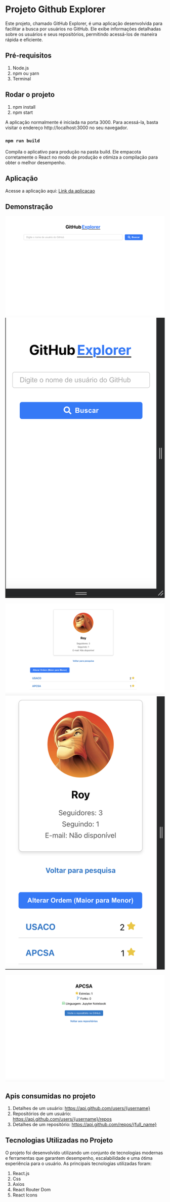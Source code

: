 # Projeto Github Explorer

Este projeto, chamado GitHub Explorer, é uma aplicação desenvolvida para facilitar a busca por usuários no GitHub. Ele exibe informações detalhadas sobre os usuários e seus repositórios, permitindo acessá-los de maneira rápida e eficiente.

## Pré-requisitos

1. Node.js
2. npm ou yarn
3. Terminal

## Rodar o projeto

1. npm install 
2. npm start

A aplicação normalmente é iniciada na porta 3000. Para acessá-la, 
basta visitar o endereço http://localhost:3000 no seu navegador.

### `npm run build`

Compila o aplicativo para produção na pasta build. Ele empacota corretamente o React 
no modo de produção e otimiza a compilação para obter o melhor desempenho.

## Aplicação 

Acesse a aplicação aqui: [Link da aplicacao](https://github-explorer-one-omega.vercel.app)

## Demonstração

![Tela Home Desktop](./public//assets/home-desktop.png)
![Tela Home Mobile](./public//assets/home-mobile.png)

![Tela UserDetails Desktop](./public/assets//userDetails-desktop.png)
![Tela UserDetails Mobile](./public//assets/userDetails-mobile.png)

![Tela RepoDetials](./public//assets/repoDetails.png)

## Apis consumidas no projeto

1. Detalhes de um usuário: https://api.github.com/users/{username}
2. Repositórios de um usuário: https://api.github.com/users/{username}/repos
3. Detalhes de um repositório: https://api.github.com/repos/{full_name}
 
 ## Tecnologias Utilizadas no Projeto

 O projeto foi desenvolvido utilizando um conjunto de tecnologias modernas e ferramentas que garantem desempenho,
 escalabilidade e uma ótima experiência para o usuário. As principais tecnologias utilizadas foram:

 1. React.js
 2. Css 
 3. Axios
 4. React Router Dom
 5. React Icons
